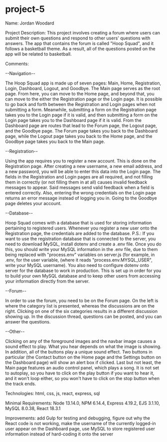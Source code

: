 # project-5

Name:  Jordan Woodard

Project Description:  This project involves creating a forum where users can submit their own questions and respond to other users' questions with answers.  The app that contains the forum is called "Hoop Squad", and it follows a basketball theme.  As a result, all of the questions posted on the app will be related to basketball.

Comments:  

--Navigation--

The Hoop Squad app is made up of seven pages:  Main, Home, Registration, Login, Dashboard, Logout, and Goodbye.  The Main page serves as the root page.  From here, you can move to the Home page, and beyond that, you can move to the either the Registration page or the Login page.  It is possible to go back and forth between the Registration and Login pages when not submitting a form.  Meanwhile, submitting a form on the Registration page takes you to the Login page if it is valid, and then submitting a form on the Login page takes you to the Dashboard page if it is valid.  From the Dashboard page are routes that lead to the Forum page, the Logout page, and the Goodbye page.  The Forum page takes you back to the Dashboard page, while the Logout page takes you back to the Home page, and the Goodbye page takes you back to the Main page.

--Registration--

Using the app requires you to register a new account.  This is done on the Registration page.  After creating a new username, a new email address, and a new password, you will be able to enter this data into the Login page.  The fields in the Registration and Login pages are all required, and not filling them in correctly (or not filling them in at all) causes invalid feedback messages to appear.  Said messages send valid feedback when a field is entered correctly.  Also, entering the wrong credentials on the Login page returns an error message instead of logging you in.  Going to the Goodbye page deletes your account.

--Database--

Hoop Squad comes with a database that is used for storing information pertaining to registered users.  Whenever you register a new user onto the Registration page, the credentials are added to the database.  P.S.:  If you want to use the registration database that is connected to the server, you need to download MySQL, install dotenv and create a .env file.  Once you do this, you should write your MySQL information in the .env file, due to them being replaced with "process.env" variables on server.js (for example, in .env, for the user variable, (where it reads "process.env.MYSQL_USER", write your MySQL username).  You also need to configure dotenv onto server for the database to work in production.  This is set up in order for you to build your own MySQL database and to keep other users from accessing your information directly from the server.

--Forum--

In order to use the forum, you need to be on the Forum page.  On the left is where the category list is presented, whereas the discussions are on the right.  Clicking on one of the six categories results in a different discussion showing up.  In the discussion thread, questions can be posted, and you can answer the questions.

--Other--

Clicking on any of the foreground images and the navbar image causes a sound effect to play.  What you hear depends on what the image is showing.  In addition, all of the buttons play a unique sound effect.  Two buttons in particular (the Contact button on the Home page and the Settings button on the Dashboard page) will show an alert box if clicked.  Last but not least, the Main page features an audio control panel, which plays a song.  It is not set to autoplay, so you have to click on the play button if you want to hear it, and it won't loop either, so you won't have to click on the stop button when the track ends.

Technologies:  html, css, js, react, express, sql

Minimal Requirements:  Node 13.14.0, NPM 6.14.4, Express 4.19.2, EJS 3.1.10, MySQL 8.0.38, React 18.3.1

Improvements:  add Gulp for testing and debugging, figure out why the React code is not working, make the username of the currently logged-in user appear on the Dashboard page, use MySQL to store registered user information instead of hard-coding it onto the server
